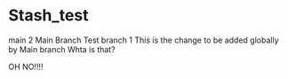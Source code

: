 # Stash_test

main 2
Main Branch
Test branch 1
This is the change to be added globally by Main branch
Whta is that?

OH NO!!!!
